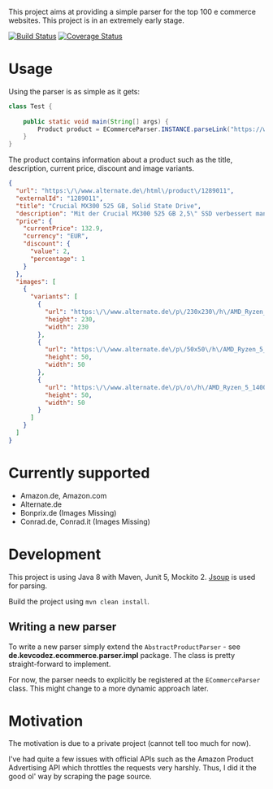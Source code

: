This project aims at providing a simple parser for the top 100 e commerce websites. This project is in an extremely early stage.

[![Build Status](https://travis-ci.org/kevcodez/ecommerce-parser.svg?branch=master)](https://travis-ci.org/kevcodez/ecommerce-parser)
[![Coverage Status](https://coveralls.io/repos/github/kevcodez/ecommerce-parser/badge.svg)](https://coveralls.io/github/kevcodez/ecommerce-parser)

# Usage

Using the parser is as simple as it gets:

```java
class Test {
    
    public static void main(String[] args) {
        Product product = ECommerceParser.INSTANCE.parseLink("https://www.alternate.de/html/product/1289011"); 
    }
}
```

The product contains information about a product such as the title, description, current price, discount and image variants.

```json
{
  "url": "https:\/\/www.alternate.de\/html\/product\/1289011",
  "externalId": "1289011",
  "title": "Crucial MX300 525 GB, Solid State Drive",
  "description": "Mit der Crucial MX300 525 GB 2,5\" SSD verbessert man die Systemleistung des PC oder Notebook. In wenigen Sekunden ist der Rechner nach dem Start betriebsbereit. Die MX300 525 GB erreicht Lesegeschwindigkeiten von 530 MB\/S und Schreibgeschwindigkeiten von bis zu 510 MB\/s. Dank ihres geringen Energieverbrauchs verhindert sie ein zus\u00e4tzliches Erw\u00e4rmen des Systems.",
  "price": {
    "currentPrice": 132.9,
    "currency": "EUR",
    "discount": {
      "value": 2,
      "percentage": 1
    }
  },
  "images": [
    {
      "variants": [
        {
          "url": "https:\/\/www.alternate.de\/p\/230x230\/h\/AMD_Ryzen_5_1400_WRAITH__Prozessor@@imkmcs0.jpg",
          "height": 230,
          "width": 230
        },
        {
          "url": "https:\/\/www.alternate.de\/p\/50x50\/h\/AMD_Ryzen_5_1400_WRAITH__Prozessor@@imkmcs0.jpg",
          "height": 50,
          "width": 50
        },
        {
          "url": "https:\/\/www.alternate.de\/p\/o\/h\/AMD_Ryzen_5_1400_WRAITH__Prozessor@@imkmcs0.jpg",
          "height": 50,
          "width": 50
        }
      ]
    }
  ]
}
```

# Currently supported

* Amazon.de, Amazon.com
* Alternate.de
* Bonprix.de (Images Missing)
* Conrad.de, Conrad.it (Images Missing)

# Development

This project is using Java 8 with Maven, Junit 5, Mockito 2. [Jsoup](https://github.com/jhy/jsoup) is used for parsing.

Build the project using `mvn clean install`.

## Writing a new parser

To write a new parser simply extend the `AbstractProductParser` - see **de.kevcodez.ecommerce.parser.impl** package.
The class is pretty straight-forward to implement.

For now, the parser needs to explicitly be registered at the `ECommerceParser` class. This might change to a more dynamic approach later.

# Motivation

The motivation is due to a private project (cannot tell too much for now).

I've had quite a few issues with official APIs such as the Amazon Product Advertising API which throttles the requests very harshly.
Thus, I did it the good ol' way by scraping the page source.